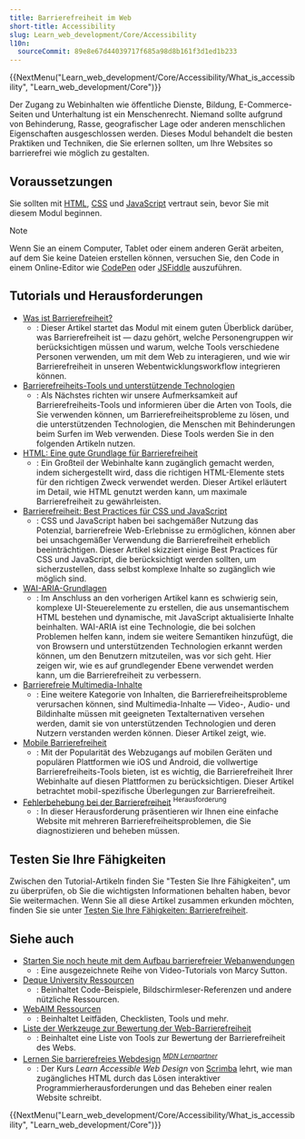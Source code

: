 ```yaml
---
title: Barrierefreiheit im Web
short-title: Accessibility
slug: Learn_web_development/Core/Accessibility
l10n:
  sourceCommit: 89e8e67d44039717f685a98d8b161f3d1ed1b233
---
```


{{NextMenu("Learn_web_development/Core/Accessibility/What_is_accessibility", "Learn_web_development/Core")}}

Der Zugang zu Webinhalten wie öffentliche Dienste, Bildung, E-Commerce-Seiten und Unterhaltung ist ein Menschenrecht. Niemand sollte aufgrund von Behinderung, Rasse, geografischer Lage oder anderen menschlichen Eigenschaften ausgeschlossen werden. Dieses Modul behandelt die besten Praktiken und Techniken, die Sie erlernen sollten, um Ihre Websites so barrierefrei wie möglich zu gestalten.

## Voraussetzungen

Sie sollten mit [HTML](/de/docs/Learn_web_development/Core/Structuring_content), [CSS](/de/docs/Learn_web_development/Core/Styling_basics) und [JavaScript](/de/docs/Learn_web_development/Core/Scripting) vertraut sein, bevor Sie mit diesem Modul beginnen.

> [!NOTE]
> Wenn Sie an einem Computer, Tablet oder einem anderen Gerät arbeiten, auf dem Sie keine Dateien erstellen können, versuchen Sie, den Code in einem Online-Editor wie [CodePen](https://codepen.io/) oder [JSFiddle](https://jsfiddle.net/) auszuführen.

## Tutorials und Herausforderungen

- [Was ist Barrierefreiheit?](/de/docs/Learn_web_development/Core/Accessibility/What_is_accessibility)
  - : Dieser Artikel startet das Modul mit einem guten Überblick darüber, was Barrierefreiheit ist — dazu gehört, welche Personengruppen wir berücksichtigen müssen und warum, welche Tools verschiedene Personen verwenden, um mit dem Web zu interagieren, und wie wir Barrierefreiheit in unseren Webentwicklungsworkflow integrieren können.
- [Barrierefreiheits-Tools und unterstützende Technologien](/de/docs/Learn_web_development/Core/Accessibility/Tooling)
  - : Als Nächstes richten wir unsere Aufmerksamkeit auf Barrierefreiheits-Tools und informieren über die Arten von Tools, die Sie verwenden können, um Barrierefreiheitsprobleme zu lösen, und die unterstützenden Technologien, die Menschen mit Behinderungen beim Surfen im Web verwenden. Diese Tools werden Sie in den folgenden Artikeln nutzen.
- [HTML: Eine gute Grundlage für Barrierefreiheit](/de/docs/Learn_web_development/Core/Accessibility/HTML)
  - : Ein Großteil der Webinhalte kann zugänglich gemacht werden, indem sichergestellt wird, dass die richtigen HTML-Elemente stets für den richtigen Zweck verwendet werden. Dieser Artikel erläutert im Detail, wie HTML genutzt werden kann, um maximale Barrierefreiheit zu gewährleisten.
- [Barrierefreiheit: Best Practices für CSS und JavaScript](/de/docs/Learn_web_development/Core/Accessibility/CSS_and_JavaScript)
  - : CSS und JavaScript haben bei sachgemäßer Nutzung das Potenzial, barrierefreie Web-Erlebnisse zu ermöglichen, können aber bei unsachgemäßer Verwendung die Barrierefreiheit erheblich beeinträchtigen. Dieser Artikel skizziert einige Best Practices für CSS und JavaScript, die berücksichtigt werden sollten, um sicherzustellen, dass selbst komplexe Inhalte so zugänglich wie möglich sind.
- [WAI-ARIA-Grundlagen](/de/docs/Learn_web_development/Core/Accessibility/WAI-ARIA_basics)
  - : Im Anschluss an den vorherigen Artikel kann es schwierig sein, komplexe UI-Steuerelemente zu erstellen, die aus unsemantischem HTML bestehen und dynamische, mit JavaScript aktualisierte Inhalte beinhalten. WAI-ARIA ist eine Technologie, die bei solchen Problemen helfen kann, indem sie weitere Semantiken hinzufügt, die von Browsern und unterstützenden Technologien erkannt werden können, um den Benutzern mitzuteilen, was vor sich geht. Hier zeigen wir, wie es auf grundlegender Ebene verwendet werden kann, um die Barrierefreiheit zu verbessern.
- [Barrierefreie Multimedia-Inhalte](/de/docs/Learn_web_development/Core/Accessibility/Multimedia)
  - : Eine weitere Kategorie von Inhalten, die Barrierefreiheitsprobleme verursachen können, sind Multimedia-Inhalte — Video-, Audio- und Bildinhalte müssen mit geeigneten Textalternativen versehen werden, damit sie von unterstützenden Technologien und deren Nutzern verstanden werden können. Dieser Artikel zeigt, wie.
- [Mobile Barrierefreiheit](/de/docs/Learn_web_development/Core/Accessibility/Mobile)
  - : Mit der Popularität des Webzugangs auf mobilen Geräten und populären Plattformen wie iOS und Android, die vollwertige Barrierefreiheits-Tools bieten, ist es wichtig, die Barrierefreiheit Ihrer Webinhalte auf diesen Plattformen zu berücksichtigen. Dieser Artikel betrachtet mobil-spezifische Überlegungen zur Barrierefreiheit.
- [Fehlerbehebung bei der Barrierefreiheit](/de/docs/Learn_web_development/Core/Accessibility/Accessibility_troubleshooting) <sup>Herausforderung</sup>
  - : In dieser Herausforderung präsentieren wir Ihnen eine einfache Website mit mehreren Barrierefreiheitsproblemen, die Sie diagnostizieren und beheben müssen.

## Testen Sie Ihre Fähigkeiten

Zwischen den Tutorial-Artikeln finden Sie "Testen Sie Ihre Fähigkeiten", um zu überprüfen, ob Sie die wichtigsten Informationen behalten haben, bevor Sie weitermachen. Wenn Sie all diese Artikel zusammen erkunden möchten, finden Sie sie unter [Testen Sie Ihre Fähigkeiten: Barrierefreiheit](/de/docs/Learn_web_development/Core/Accessibility/Test_your_skills).

## Siehe auch

- [Starten Sie noch heute mit dem Aufbau barrierefreier Webanwendungen](https://egghead.io/courses/start-building-accessible-web-applications-today)
  - : Eine ausgezeichnete Reihe von Video-Tutorials von Marcy Sutton.
- [Deque University Ressourcen](https://dequeuniversity.com/resources/)
  - : Beinhaltet Code-Beispiele, Bildschirmleser-Referenzen und andere nützliche Ressourcen.
- [WebAIM Ressourcen](https://webaim.org/resources/)
  - : Beinhaltet Leitfäden, Checklisten, Tools und mehr.
- [Liste der Werkzeuge zur Bewertung der Web-Barrierefreiheit](https://www.w3.org/WAI/ER/tools/)
  - : Beinhaltet eine Liste von Tools zur Bewertung der Barrierefreiheit des Webs.
- [Lernen Sie barrierefreies Webdesign](https://scrimba.com/learn-accessible-web-design-c031?via=mdn) <sup>[_MDN Lernpartner_](/de/docs/MDN/Writing_guidelines/Learning_content#partner_links_and_embeds)</sup>
  - : Der Kurs _Learn Accessible Web Design_ von [Scrimba](https://scrimba.com/?via=mdn) lehrt, wie man zugängliches HTML durch das Lösen interaktiver Programmierherausforderungen und das Beheben einer realen Website schreibt.

{{NextMenu("Learn_web_development/Core/Accessibility/What_is_accessibility", "Learn_web_development/Core")}}

